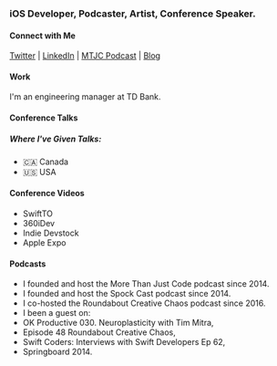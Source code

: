 ### iOS Developer, Podcaster, Artist, Conference Speaker.

<!--
**timmitra/timmitra** is a ✨ _special_ ✨ repository because its `README.md` (this file) appears on your GitHub profile.

Here are some ideas to get you started:

- 🔭 I’m currently working on ...
- 🌱 I’m currently learning ...
- 👯 I’m looking to collaborate on ...
- 🤔 I’m looking for help with ...
- 💬 Ask me about ...
- 📫 How to reach me: ...
- 😄 Pronouns: ...
- ⚡ Fun fact: ...
-->



#### Connect with Me

[Twitter](https://twitter.com/timmitra) | [LinkedIn](https://www.linkedin.com/in/itguycanada/) | [MTJC Podcast](https://mtjc.fireside.fm) | [Blog](https://www.it-guy.com/blog/)

#### Work

I'm an engineering manager at TD Bank.

#### Conference Talks

##### Where I've Given Talks:

- 🇨🇦 Canada
- 🇺🇸 USA


#### Conference Videos

- SwiftTO
- 360iDev
- Indie Devstock
- Apple Expo
<!-- My presentations (including video and slides) can be found in my Conference-Talks repo. -->

#### Podcasts

- I founded and host the More Than Just Code podcast since 2014.
- I founded and host the Spock Cast podcast since 2014.
- I co-hosted the Roundabout Creative Chaos podcast since 2016.
- I been a guest on:
- OK Productive 030. Neuroplasticity with Tim Mitra,
- Episode 48 Roundabout Creative Chaos,
- Swift Coders: Interviews with Swift Developers Ep 62,
- Springboard 2014.
